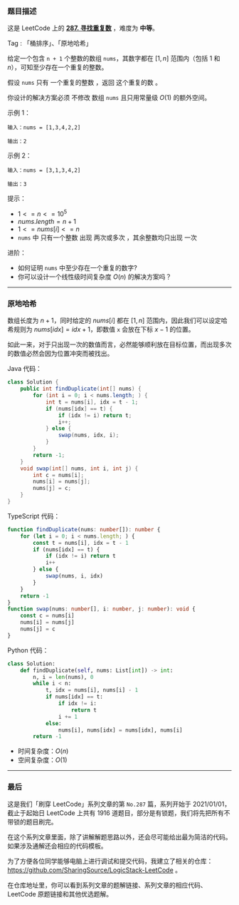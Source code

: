 ### 题目描述

这是 LeetCode 上的 **[287. 寻找重复数](https://leetcode.cn/problems/find-the-duplicate-number/solution/by-ac_oier-az8v/)** ，难度为 **中等**。

Tag : 「桶排序」、「原地哈希」



给定一个包含 `n + 1` 个整数的数组 `nums`，其数字都在 $[1, n]$ 范围内（包括 $1$ 和 $n$），可知至少存在一个重复的整数。

假设 `nums` 只有 一个重复的整数 ，返回 这个重复的数 。

你设计的解决方案必须 不修改 数组 `nums` 且只用常量级 $O(1)$ 的额外空间。

示例 1：
```
输入：nums = [1,3,4,2,2]

输出：2
```
示例 2：
```
输入：nums = [3,1,3,4,2]

输出：3
```

提示：
* $1 <= n <= 10^5$
* $nums.length = n + 1$
* $1 <= nums[i] <= n$
* `nums` 中 只有一个整数 出现 两次或多次 ，其余整数均只出现 一次


进阶：
* 如何证明 `nums` 中至少存在一个重复的数字?
* 你可以设计一个线性级时间复杂度 $O(n)$ 的解决方案吗？

---

### 原地哈希

数组长度为 $n + 1$，同时给定的 $nums[i]$ 都在 $[1, n]$ 范围内，因此我们可以设定哈希规则为 $nums[idx] = idx + 1$，即数值 `x` 会放在下标 $x - 1$ 的位置。

如此一来，对于只出现一次的数值而言，必然能够顺利放在目标位置，而出现多次的数值必然会因为位置冲突而被找出。

Java 代码：
```Java
class Solution {
    public int findDuplicate(int[] nums) {
        for (int i = 0; i < nums.length; ) {
            int t = nums[i], idx = t - 1;
            if (nums[idx] == t) {
                if (idx != i) return t;
                i++;
            } else {
                swap(nums, idx, i);
            }
        }
        return -1;
    }
    void swap(int[] nums, int i, int j) {
        int c = nums[i];
        nums[i] = nums[j];
        nums[j] = c;
    }
}
```
TypeScript 代码：
```TypeScript
function findDuplicate(nums: number[]): number {
    for (let i = 0; i < nums.length; ) {
        const t = nums[i], idx = t - 1
        if (nums[idx] == t) {
            if (idx != i) return t
            i++
        } else {
            swap(nums, i, idx)
        }
    }
    return -1
}
function swap(nums: number[], i: number, j: number): void {
    const c = nums[i]
    nums[i] = nums[j]
    nums[j] = c
}
```
Python 代码：
```Python
class Solution:
    def findDuplicate(self, nums: List[int]) -> int:
        n, i = len(nums), 0
        while i < n:
            t, idx = nums[i], nums[i] - 1
            if nums[idx] == t:
                if idx != i:
                    return t
                i += 1
            else:
                nums[i], nums[idx] = nums[idx], nums[i]
        return -1
```
* 时间复杂度：$O(n)$
* 空间复杂度：$O(1)$

---

### 最后

这是我们「刷穿 LeetCode」系列文章的第 `No.287` 篇，系列开始于 2021/01/01，截止于起始日 LeetCode 上共有 1916 道题目，部分是有锁题，我们将先把所有不带锁的题目刷完。

在这个系列文章里面，除了讲解解题思路以外，还会尽可能给出最为简洁的代码。如果涉及通解还会相应的代码模板。

为了方便各位同学能够电脑上进行调试和提交代码，我建立了相关的仓库：https://github.com/SharingSource/LogicStack-LeetCode 。

在仓库地址里，你可以看到系列文章的题解链接、系列文章的相应代码、LeetCode 原题链接和其他优选题解。

